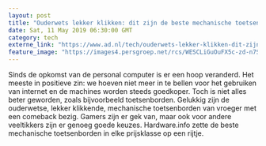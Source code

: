 ```yaml
---
layout: post
title: "Ouderwets lekker klikken: dit zijn de beste mechanische toetsenborden"
date: Sat, 11 May 2019 06:30:00 GMT
category: tech
externe_link: "https://www.ad.nl/tech/ouderwets-lekker-klikken-dit-zijn-de-beste-mechanische-toetsenborden~a645b678/"
feature_image: "https://images4.persgroep.net/rcs/WESCLiGuOuFX5c-zd-n7Su2t5CU/diocontent/44812571/_fitwidth/400/?appId=21791a8992982cd8da851550a453bd7f&quality=0.7"
---
```


Sinds de opkomst van de personal computer is er een hoop veranderd. Het meeste in positieve zin: we hoeven niet meer in te bellen voor het gebruiken van internet en de machines worden steeds goedkoper. Toch is niet alles beter geworden, zoals bijvoorbeeld toetsenborden. Gelukkig zijn de ouderwetse, lekker klikkende, mechanische toetsenborden van vroeger met een comeback bezig. Gamers zijn er gek van, maar ook voor andere veeltikkers zijn er genoeg goede keuzes. Hardware.info zette de beste mechanische toetsenborden in elke prijsklasse op een rijtje.

